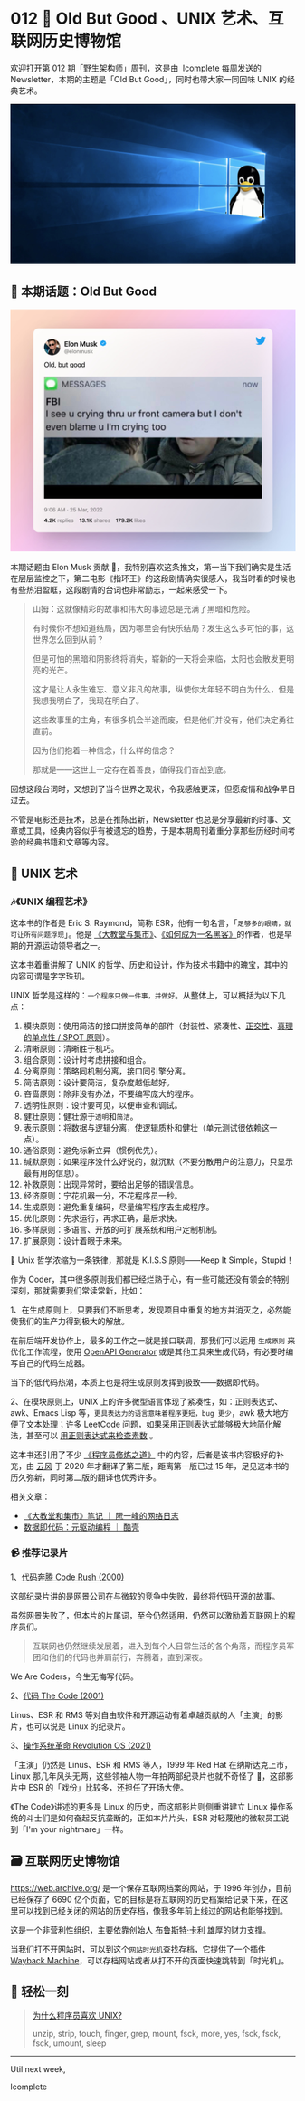 # 012 📸 Old But Good 、UNIX 艺术、互联网历史博物馆

欢迎打开第 012 期「野生架构师」周刊，这是由  [lcomplete](https://twitter.com/lcomplete_wild) 每周发送的 Newsletter，本期的主题是「Old But Good」，同时也带大家一同回味 UNIX 的经典艺术。

![cover](./012/linux.jpeg)

## 📝 本期话题：Old But Good

![tweet by elon musk](./012/elon_obg.jpeg)

本期话题由 Elon Musk 贡献 🤣，我特别喜欢这条推文，第一当下我们确实是生活在层层监控之下，第二电影《指环王》的这段剧情确实很感人，我当时看的时候也有些热泪盈眶，这段剧情的台词也非常励志，一起来感受一下。

> 山姆：这就像精彩的故事和伟大的事迹总是充满了黑暗和危险。
>
> 有时候你不想知道结局，因为哪里会有快乐结局？发生这么多可怕的事，这世界怎么回到从前？
>
> 但是可怕的黑暗和阴影终将消失，崭新的一天将会来临，太阳也会散发更明亮的光芒。
>
> 这才是让人永生难忘、意义非凡的故事，纵使你太年轻不明白为什么，但是我想我明白了，我现在明白了。
>
> 这些故事里的主角，有很多机会半途而废，但是他们并没有，他们决定勇往直前。
>
> 因为他们抱着一种信念，什么样的信念？
>
> 那就是——这世上一定存在着善良，值得我们奋战到底。

回想这段台词时，又想到了当今世界之现状，令我感触更深，但愿疫情和战争早日过去。

不管是电影还是技术，总是在推陈出新，Newsletter 也总是分享最新的时事、文章或工具，经典内容似乎有被遗忘的趋势，于是本期周刊着重分享那些历经时间考验的经典书籍和文章等内容。

## 🎼 UNIX 艺术

### 🎶《UNIX 编程艺术》

这本书的作者是 Eric S. Raymond，简称 ESR，他有一句名言，「`足够多的眼睛，就可让所有问题浮现`」。他是 [《大教堂与集市》](https://m.douban.com/book/subject/25881855/)、[《如何成为一名黑客》](https://translations.readthedocs.io/en/latest/hacker_howto.html)的作者，也是早期的开源运动领导者之一。

这本书着重讲解了 UNIX 的哲学、历史和设计，作为技术书籍中的瑰宝，其中的内容可谓是字字珠玑。

UNIX 哲学是这样的：`一个程序只做一件事，并做好`。从整体上，可以概括为以下几点：

1. 模块原则：使用简洁的接口拼接简单的部件（封装性、紧凑性、[正交性](https://xie.infoq.cn/article/aa02e2aae865239b69312622e)、[真理的单点性 / SPOT 原则](https://en.wikipedia.org/wiki/Single_source_of_truth)）。
2. 清晰原则：清晰胜于机巧。
3. 组合原则：设计时考虑拼接和组合。
4. 分离原则：策略同机制分离，接口同引擎分离。
5. 简洁原则：设计要简洁，复杂度越低越好。
6. 吝啬原则：除非没有办法，不要编写庞大的程序。
7. 透明性原则：设计要可见，以便审查和调试。
8. 健壮原则：健壮源于`透明`和`简洁`。
9. 表示原则：将数据与逻辑分离，使逻辑质朴和健壮（单元测试很依赖这一点）。
10. 通俗原则：避免标新立异（惯例优先）。
11. 缄默原则：如果程序没什么好说的，就沉默（不要分散用户的注意力，只显示最有用的信息）。
12. 补救原则：出现异常时，要给出足够的错误信息。
13. 经济原则：宁花机器一分，不花程序员一秒。
14. 生成原则：避免重复编码，尽量编写程序去生成程序。
15. 优化原则：先求运行，再求正确，最后求快。
16. 多样原则：多语言、开放的可扩展系统和用户定制机制。
17. 扩展原则：设计着眼于未来。

🎵 Unix 哲学浓缩为一条铁律，那就是 K.I.S.S 原则——Keep It Simple，Stupid！

作为 Coder，其中很多原则我们都已经烂熟于心，有一些可能还没有领会的特别深刻，那就需要我们常读常新，比如：

1、在生成原则上，只要我们不断思考，发现项目中重复的地方并消灭之，必然能使我们的生产力得到极大的解放。

在前后端开发协作上，最多的工作之一就是接口联调，那我们可以运用 `生成原则` 来优化工作流程，使用 [OpenAPI Generator](https://github.com/OpenAPITools/openapi-generator) 或是其他工具来生成代码，有必要时编写自己的代码生成器。

当下的低代码热潮，本质上也是将生成原则发挥到极致——数据即代码。

2、在模块原则上，UNIX 上的许多微型语言体现了紧凑性，如：正则表达式、awk、Emacs Lisp 等，`更具表达力的语言意味着程序更短，bug 更少`，awk 极大地方便了文本处理；许多 LeetCode 问题，如果采用正则表达式能够极大地简化解法，甚至可以 [用正则表达式来检查素数](https://coolshell.cn/articles/2704.html) 。

这本书还引用了不少 [《程序员修炼之道》](https://book.douban.com/subject/35006892/) 中的内容，后者是该书内容极好的补充，由 [云风](https://blog.codingnow.com/) 于 2020 年才翻译了第二版，距离第一版已过 15 年，足见这本书的历久弥新，同时第二版的翻译也优秀许多。

相关文章：

- [《大教堂和集市》笔记 ｜ 阮一峰的网络日志](http://www.ruanyifeng.com/blog/2008/02/notes_on_the_cathedral_and_the_bazaar.html)
- [数据即代码：元驱动编程 ｜ 酷壳](https://coolshell.cn/articles/10337.html)

### 📹 推荐记录片

1、[代码奔腾 Code Rush (2000)](https://www.bilibili.com/video/BV1rx411E7oW)

这部纪录片讲的是网景公司在与微软的竞争中失败，最终将代码开源的故事。

虽然网景失败了，但本片的片尾词，至今仍然适用，仍然可以激励着互联网上的程序员们。

> 互联网也仍然继续发展着，进入到每个人日常生活的各个角落，而程序员军团和他们的代码也并肩前行，奔腾着，直到深夜。

We Are Coders，今生无悔写代码。

2、[代码 The Code (2001)](https://www.bilibili.com/video/BV1us411z7X4)

Linus、ESR 和 RMS 等对自由软件和开源运动有着卓越贡献的人「主演」的影片，也可以说是 Linux 的纪录片。

3、[操作系统革命 Revolution OS (2021)](https://www.bilibili.com/video/BV1iC4y187nT)

「主演」仍然是 Linus、ESR 和 RMS 等人，1999 年 Red Hat 在纳斯达克上市，Linux 那几年风头无两，这些领袖人物一年拍两部纪录片也就不奇怪了 🤣，这部影片中 ESR 的「戏份」比较多，还担任了开场大使。

《The Code》讲述的更多是 Linux 的历史，而这部影片则侧重讲建立 Linux 操作系统的斗士们是如何奋起反抗垄断的，正如本片片头，ESR 对轻蔑他的微软员工说到「I'm your nightmare」一样。

## 🗃 互联网历史博物馆

<https://web.archive.org/> 是一个保存互联网档案的网站，于 1996 年创办，目前已经保存了 6690 亿个页面，它的目标是将互联网的历史档案给记录下来，在这里可以找到已经关闭的网站的历史存档，像我多年前上线过的网站也能够找到。

这是一个非营利性组织，主要依靠创始人 [布鲁斯特·卡利](https://zh.wikipedia.org/wiki/%E5%B8%83%E9%AD%AF%E6%96%AF%E7%89%B9%C2%B7%E5%8D%A1%E5%88%A9) 雄厚的财力支撑。

当我们打不开网站时，可以到这个`网站时光机`查找存档，它提供了一个插件 [Wayback Machine](https://chrome.google.com/webstore/detail/wayback-machine/fpnmgdkabkmnadcjpehmlllkndpkmiak?utm_source=chrome-ntp-icon)，可以存档网站或者从打不开的页面快速跳转到「时光机」。

## 🤣 轻松一刻

> [为什么程序员喜欢 UNIX?](https://coolshell.cn/articles/1941.html#%E4%B8%BA%E4%BB%80%E4%B9%88%E7%A8%8B%E5%BA%8F%E5%91%98%E5%96%9C%E6%AC%A2UNIX)
> 
> unzip, strip, touch, finger, grep, mount, fsck, more, yes, fsck, fsck, fsck, umount, sleep

---

Util next week,

lcomplete